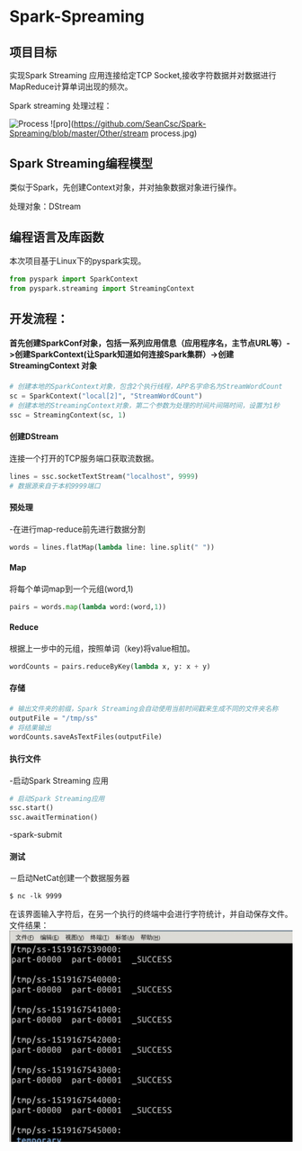 # Spark-Spreaming

## 项目目标

实现Spark Streaming 应用连接给定TCP Socket,接收字符数据并对数据进行MapReduce计算单词出现的频次。

Spark streaming 处理过程：

![Process](https://github.com/SeanCsc/Spark-Spreaming/blob/master/Other/spark-stream.jpg)
![pro](https://github.com/SeanCsc/Spark-Spreaming/blob/master/Other/stream process.jpg)

## Spark Streaming编程模型

类似于Spark，先创建Context对象，并对抽象数据对象进行操作。

处理对象：DStream

## 编程语言及库函数
本次项目基于Linux下的pyspark实现。
```python
from pyspark import SparkContext
from pyspark.streaming import StreamingContext
```

## 开发流程：
#### 首先创建SparkConf对象，包括一系列应用信息（应用程序名，主节点URL等）->创建SparkContext(让Spark知道如何连接Spark集群）->创建StreamingContext 对象

```python
# 创建本地的SparkContext对象，包含2个执行线程，APP名字命名为StreamWordCount
sc = SparkContext("local[2]", "StreamWordCount")
# 创建本地的StreamingContext对象，第二个参数为处理的时间片间隔时间，设置为1秒
ssc = StreamingContext(sc, 1)
```
#### 创建DStream
连接一个打开的TCP服务端口获取流数据。
```python
lines = ssc.socketTextStream("localhost", 9999)
# 数据源来自于本机9999端口
```
#### 预处理
-在进行map-reduce前先进行数据分割
```python
words = lines.flatMap(lambda line: line.split(" "))
```

#### Map
将每个单词map到一个元组(word,1)
```python
pairs = words.map(lambda word:(word,1))
```
#### Reduce
根据上一步中的元组，按照单词（key)将value相加。
```python
wordCounts = pairs.reduceByKey(lambda x, y: x + y)
```

#### 存储
```python
# 输出文件夹的前缀，Spark Streaming会自动使用当前时间戳来生成不同的文件夹名称
outputFile = "/tmp/ss"
# 将结果输出
wordCounts.saveAsTextFiles(outputFile)
```
#### 执行文件
-启动Spark Streaming 应用
```Python
# 启动Spark Streaming应用
ssc.start() 
ssc.awaitTermination()
```
-spark-submit

#### 测试
－启动NetCat创建一个数据服务器
```
$ nc -lk 9999
```
在该界面输入字符后，在另一个执行的终端中会进行字符统计，并自动保存文件。
文件结果：
![result](https://github.com/SeanCsc/Spark-Spreaming/blob/master/Other/result.jpg)








